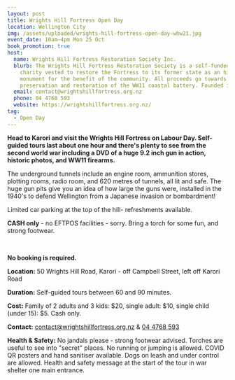 ```yaml
---
layout: post
title: Wrights Hill Fortress Open Day
location: Wellington City
img: /assets/uploaded/wrights-hill-fortress-open-day-whw21.jpg
event_date: 10am–4pm Mon 25 Oct
book_promotion: true
host:
  name: Wrights Hill Fortress Restoration Society Inc.
  blurb: The Wrights Hill Fortress Restoration Society is a self-funded registered
    charity vested to restore the Fortress to its former state as an historical
    monument for the benefit of the community. All proceeds go towards the
    preservation and restoration of the WW11 coastal battery. Founded in 1992.
  email: contact@wrightshillfortress.org.nz
  phone: 04 4768 593
  website: https://wrightshillfortress.org.nz/
tag:
  - Open Day
---
```

**Head to Karori and visit the Wrights Hill Fortress on Labour Day. Self-guided tours last about one hour and there's plenty to see from the second world war including a DVD of a huge 9.2 inch gun in action, historic photos, and WW11 firearms.** 

The underground tunnels include an engine room, ammunition stores, plotting rooms, radio room, and 620 metres of tunnels, all lit and safe. The huge gun pits give you an idea of how large the guns were, installed in the 1940's to defend Wellington from a Japanese invasion or bombardment! 

Limited car parking at the top of the hill- refreshments available. 

**CASH only** - no EFTPOS facilities - sorry. Bring a torch for some fun, and strong footwear.

<br>

**No booking is required.**

**Location:** 50 Wrights Hill Road, Karori - off Campbell Street, left off Karori Road

**Duration:** Self-guided tours between 60 and 90 minutes.

**Cost:** Family of 2 adults and 3 kids: $20, single adult: $10, single child (under 15): $5. Cash only. 

**Contact:** [contact@wrightshillfortress.org.nz](mailto:contact@wrightshillfortress.org.nz) & [04 4768 593](tel:044768593)

**Health & Safety:** No jandals please - strong footwear advised. Torches are useful to see into "secret" places. No running or jumping is allowed. COVID QR posters and hand sanitiser available. Dogs on leash and under control are allowed. Health and safety message at the start of the tour in war shelter one main entrance.
